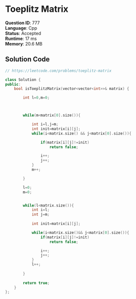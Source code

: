 # Toeplitz Matrix

**Question ID**: 777  
**Language**: Cpp  
**Status**: Accepted  
**Runtime**: 17 ms  
**Memory**: 20.6 MB  

## Solution Code
```cpp
// https://leetcode.com/problems/toeplitz-matrix

class Solution {
public:
    bool isToeplitzMatrix(vector<vector<int>>& matrix) {

        int l=0,m=0;



        while(m<matrix[0].size()){

            int i=l,j=m;
            int init=matrix[i][j];
            while(i<matrix.size() && j<matrix[0].size()){

                if(matrix[i][j]!=init)
                    return false;

                i++;
                j++;
            }
            m++;

        }

        l=0;
        m=0;


        while(l<matrix.size()){
            int i=l;
            int j=m;
            
            int init=matrix[i][j];

            while(i<matrix.size()&& j<matrix[0].size()){
                if(matrix[i][j]!=init)
                    return false;

                i++;
                j++;
            }
            l++;
            
        }
        
        return true;
    }
};
```
